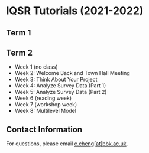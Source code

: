 <script src="//yihui.org/js/math-code.js" defer></script>
<!-- Just one possible MathJax CDN below. You may use others. -->
<script defer
  src="//mathjax.rstudio.com/latest/MathJax.js?config=TeX-MML-AM_CHTML">
</script>

# IQSR Tutorials (2021-2022)

## Term 1

## Term 2

- Week 1 (no class)
- Week 2: Welcome Back and Town Hall Meeting
- Week 3: Think About Your Project
- Week 4: Analyze Survey Data (Part 1)
- Week 5: Analyze Survey Data (Part 2)
- Week 6 (reading week)
- Week 7 (workshop week)
- Week 8: Multilevel Model

## Contact Information

For questions, please email [c.cheng[at]bbk.ac.uk](mailto:c.cheng@bbk.ac.uk).
